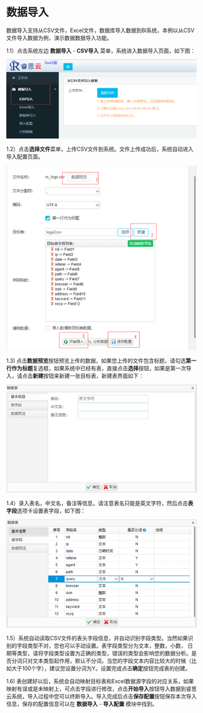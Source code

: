 # 数据导入

数据导入支持从CSV文件，Excel文件，数据库导入数据到BI系统，本例以从CSV文件导入数据为例，演示数据数据导入功能。

1.1）点击系统左边 **数据导入** - **CSV导入** 菜单，系统进入数据导入页面，如下图：

![](/assets/import1.png)

1.2）点击**选择文件**菜单，上传CSV文件到系统。文件上传成功后，系统自动进入导入配置页面。

![](/assets/import3.png)

1.3\) 点击**数据预览**按钮预览上传的数据，如果您上传的文件包含标题，请勾选**第一行作为标题**复选框，如果系统中已经有表，直接点击**选择**按钮，如果是第一次导入，请点击**新建**按钮来新建一张目标表，新建表界面如下：

![](/assets/import4.png)

1.4）录入表名，中文名，备注等信息，请注意表名只能是英文字符，然后点击**表字段**选项卡设置表字段，如下图：

![](/assets/import5.png)

1.5）系统自动读取CSV文件的表头字段信息，并自动识别字段类型。当然如果识别的字段类型不对，您也可以手动设置。表字段类型分为文本，整数，小数， 日期等类型，请将字段类型设置为正确的类型，错误的类型会影响您的数据分析。是否分词只对文本类型起作用，默认不分词，当您的字段文本内容比较大的时候（比如大于100个字），建议您设置分词为Y。设置完成点击**确定**按钮完成表的创建。

1.6\) 表创建好以后，系统会自动映射目标表和Excel数据源字段的对应关系，如果映射有误或是未映射上，可点击字段进行修改，点击**开始导入**按钮导入数据到睿思云系统，导入过程中您可以终断导入。导入完成后点击**保存配置**按钮保存本次导入信息，保存的配置信息可以在 **数据导入** - **导入配置** 模块中找到。

